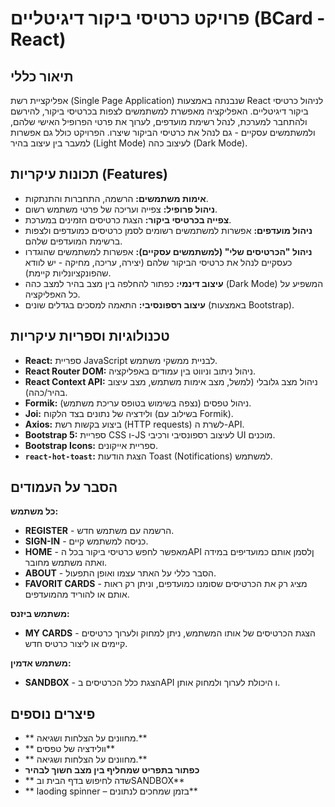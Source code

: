# פרויקט כרטיסי ביקור דיגיטליים (BCard - React)

## תיאור כללי

אפליקציית רשת (Single Page Application) שנבנתה באמצעות React לניהול כרטיסי ביקור דיגיטליים. האפליקציה מאפשרת למשתמשים לצפות בכרטיסי ביקור, להירשם ולהתחבר למערכת, לנהל רשימת מועדפים, לערוך את פרטי הפרופיל האישי שלהם, ולמשתמשים עסקיים - גם לנהל את כרטיסי הביקור שיצרו. הפרויקט כולל גם אפשרות למעבר בין עיצוב בהיר (Light Mode) לעיצוב כהה (Dark Mode).

## תכונות עיקריות (Features)

- **אימות משתמשים:** הרשמה, התחברות והתנתקות.
- **ניהול פרופיל:** צפייה ועריכה של פרטי משתמש רשום.
- **צפייה בכרטיסי ביקור:** הצגת כרטיסים הזמינים במערכת.
- **ניהול מועדפים:** אפשרות למשתמשים רשומים לסמן כרטיסים כמועדפים ולצפות ברשימת המועדפים שלהם.
- **ניהול "הכרטיסים שלי" (למשתמשים עסקיים):** אפשרות למשתמשים שהוגדרו כעסקיים לנהל את כרטיסי הביקור שלהם (יצירה, עריכה, מחיקה - יש לוודא שהפונקציונליות קיימת).
- **עיצוב דינמי:** כפתור להחלפה בין מצב בהיר למצב כהה (Dark Mode) המשפיע על כל האפליקציה.
- **עיצוב רספונסיבי:** התאמה למסכים בגדלים שונים (באמצעות Bootstrap).

## טכנולוגיות וספריות עיקריות

- **React:** ספריית JavaScript לבניית ממשקי משתמש.
- **React Router DOM:** ניהול ניתוב וניווט בין עמודים באפליקציה.
- **React Context API:** ניהול מצב גלובלי (למשל, מצב אימות משתמש, מצב עיצוב בהיר/כהה).
- **Formik:** ניהול טפסים (נצפה בשימוש בטופס עריכת משתמש).
- **Joi:** ולידציה של נתונים בצד הלקוח (בשילוב עם Formik).
- **Axios:** ביצוע בקשות רשת (HTTP requests) לשרת ה-API.
- **Bootstrap 5:** ספריית CSS ו-JS לעיצוב רספונסיבי ורכיבי UI מוכנים.
- **Bootstrap Icons:** ספריית אייקונים.
- **`react-hot-toast`:** הצגת הודעות Toast (Notifications) למשתמש.

## הסבר על העמודים

**כל משתמש:**

- **REGISTER** - הרשמה עם משתמש חדש.
- **SIGN-IN** - כניסה למשתמש קיים.
- **HOME** - מאפשר לחפש כרטיסי ביקור בכל הAPI ןלסמן אותם כמועדיפים במידה ואתה משתמש מחובר.
- **ABOUT** - הסבר כללי על האתר עצמו ואופן התפעול.
- **FAVORIT CARDS** - מציג רק את הכרטיסים שסומנו כמועדפים, וניתן רק ראות אותם או להוריד מהמועדפים.

**משתמש ביזנס:**

- **MY CARDS** - הצגת הכרטיסים של אותו המשתמש, ניתן למחוק ולערוך כרטיסים קיימים או ליצור כרטיס חדש.

**משתמש אדמין:**

- **SANDBOX** - הצגת כלל הכרטיסים בAPI ו היכולת לערוך ולמחוק אותן.

## פיצרים נוספים

- ** מחוונים על הצלחות ושגיאה.**
- ** וולידציה של טפסים**
- ** מחוונים על הצלחות ושגיאה.**
- **כפתור בתפריט שמחליף בין מצב חשוך לבהיר**
- ** שדה לחיפוש בדף הבית ובSANDBOX**
- ** laoding spinner – בזמן שמחכים לנתונים**
